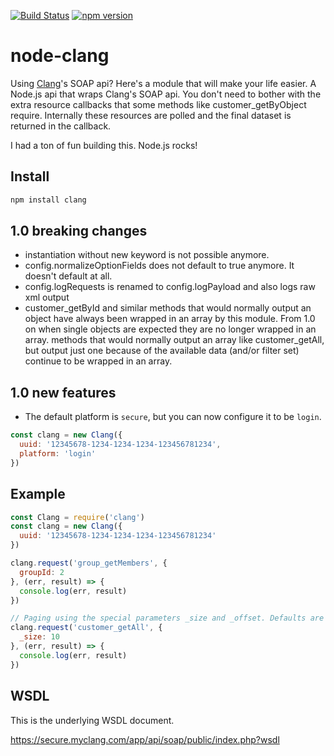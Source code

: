 [![Build Status](https://travis-ci.org/devotis/node-clang.svg)](https://travis-ci.org/devotis/node-clang)
[![npm version](https://badge.fury.io/js/clang.svg)](https://www.npmjs.org/package/clang)

node-clang
==========

Using <a href="http://www.createaclang.com/">Clang</a>'s SOAP api? Here's a module that will make your life easier. A Node.js api that wraps Clang's SOAP api. You don't need to bother with the extra resource callbacks that some methods like customer_getByObject require. Internally these resources are polled and the final dataset is returned in the callback.

I had a ton of fun building this. Node.js rocks!

## Install

```javascript
npm install clang
```

## 1.0 breaking changes
- instantiation without new keyword is not possible anymore.
- config.normalizeOptionFields does not default to true anymore. It doesn't default at all.
- config.logRequests is renamed to config.logPayload and also logs raw xml output
- customer_getById and similar methods that would normally output an object have always been wrapped in an array by this module. From 1.0 on when single objects are expected they are no longer wrapped in an array. methods that would normally output an array like customer_getAll, but output just one because of the available data (and/or filter set) continue to be wrapped in an array.

## 1.0 new features
- The default platform is `secure`, but you can now configure it to be `login`.
```javascript
const clang = new Clang({
  uuid: '12345678-1234-1234-1234-123456781234',
  platform: 'login'
})
```

## Example
```javascript
const Clang = require('clang')
const clang = new Clang({
  uuid: '12345678-1234-1234-1234-123456781234'
})

clang.request('group_getMembers', {
  groupId: 2
}, (err, result) => {
  console.log(err, result)
})

// Paging using the special parameters _size and _offset. Defaults are 50 and 0
clang.request('customer_getAll', {
  _size: 10
}, (err, result) => {
  console.log(err, result)
})
```

## WSDL
This is the underlying WSDL document.

https://secure.myclang.com/app/api/soap/public/index.php?wsdl
